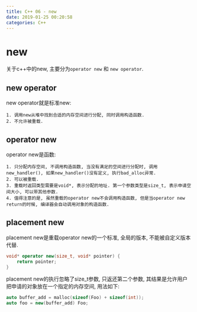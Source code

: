 ```yaml
---
title: C++ 06 - new
date: 2019-01-25 00:20:58
categories: C++
---
```

# new

<!--more-->

关于c++中的new, 主要分为`operator new` 和 `new operator`.

## new operator

new operator就是标准new:

    1. 调用new从堆中找到合适的内存空间进行分配, 同时调用构造函数.
    2. 不允许被重载.

## operator new

operator new是函数:

    1. 只分配内存空间, 不调用构造函数, 当没有满足的空间进行分配时, 调用new_handler(), 如果new_handler()没有定义, 执行bad_alloc异常.
    2. 可以被重载.
    3. 重载时返回类型需要是void*, 表示分配的地址. 第一个参数类型是size_t, 表示申请空间大小, 可以带其他参数.
    4. 值得注意的是, 虽然重载的operator new不会调用构造函数, 但是当operator new return的时候, 编译器会自动调用对象的构造函数.

## placement new

placement new是重载operator new的一个标准, 全局的版本, 不能被自定义版本代替.

```cpp
void* operator new(size_t, void* pointer) {
    return pointer;
}
```

placement new的执行忽略了size_t参数, 只返还第二个参数, 其结果是允许用户把申请的对象放在一个指定的内存空间, 用法如下:

```cpp
auto buffer_add = malloc(sizeof(Foo) + sizeof(int));
auto foo = new(buffer_add) Foo;
``` 
